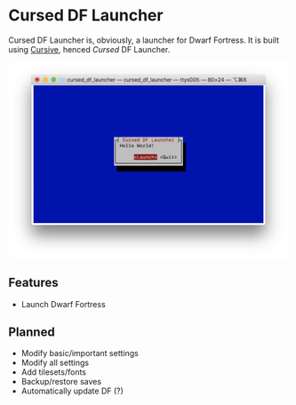 # Cursed DF Launcher

Cursed DF Launcher is, obviously, a launcher for Dwarf Fortress. It is built using [Cursive](https://github.com/gyscos/Cursive), henced *Cursed* DF Launcher.

![Example](doc/example.png)

## Features

- Launch Dwarf Fortress

## Planned

- Modify basic/important settings
- Modify all settings
- Add tilesets/fonts
- Backup/restore saves
- Automatically update DF (?)
